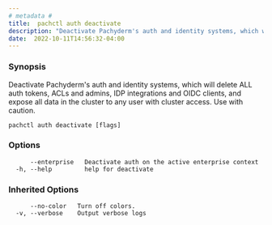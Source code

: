 ```yaml
---
# metadata # 
title:  pachctl auth deactivate
description: "Deactivate Pachyderm's auth and identity systems, which will delete ALL auth tokens, ACLs and admins, IDP integrations and OIDC clients, and expose all data in the cluster to any user with cluster access. Use with caution."
date:  2022-10-11T14:56:32-04:00
---
```


### Synopsis

Deactivate Pachyderm's auth and identity systems, which will delete ALL auth tokens, ACLs and admins, IDP integrations and OIDC clients, and expose all data in the cluster to any user with cluster access. Use with caution.

```
pachctl auth deactivate [flags]
```

### Options

```
      --enterprise   Deactivate auth on the active enterprise context
  -h, --help         help for deactivate
```

### Inherited Options

```
      --no-color   Turn off colors.
  -v, --verbose    Output verbose logs
```

